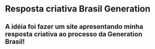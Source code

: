 # Resposta criativa Brasil Generation

## A idéia foi fazer um site apresentando minha resposta criativa ao processo da Generation Brasil!
